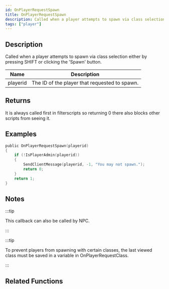 ```yaml
---
id: OnPlayerRequestSpawn
title: OnPlayerRequestSpawn
description: Called when a player attempts to spawn via class selection either by pressing SHIFT or clicking the 'Spawn' button.
tags: ["player"]
---
```


## Description

Called when a player attempts to spawn via class selection either by pressing SHIFT or clicking the 'Spawn' button.

| Name     | Description                                   |
| -------- | --------------------------------------------- |
| playerid | The ID of the player that requested to spawn. |

## Returns

It is always called first in filterscripts so returning 0 there also blocks other scripts from seeing it.

## Examples

```c
public OnPlayerRequestSpawn(playerid)
{
    if (!IsPlayerAdmin(playerid))
    {
        SendClientMessage(playerid, -1, "You may not spawn.");
        return 0;
    }
    return 1;
}
```

## Notes

:::tip

This callback can also be called by NPC.

:::

:::tip

To prevent players from spawning with certain classes, the last viewed class must be saved in a variable in OnPlayerRequestClass.

:::

## Related Functions

